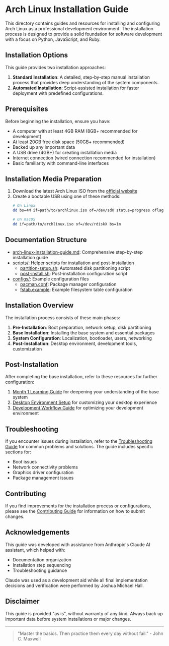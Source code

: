 # Arch Linux Installation Guide

This directory contains guides and resources for installing and configuring Arch Linux as a professional development environment. The installation process is designed to provide a solid foundation for software development with a focus on Python, JavaScript, and Ruby.

## Installation Options

This guide provides two installation approaches:

1. **Standard Installation**: A detailed, step-by-step manual installation process that provides deep understanding of the system components.
2. **Automated Installation**: Script-assisted installation for faster deployment with predefined configurations.

## Prerequisites

Before beginning the installation, ensure you have:

- A computer with at least 4GB RAM (8GB+ recommended for development)
- At least 20GB free disk space (50GB+ recommended)
- Backed up any important data
- A USB drive (4GB+) for creating installation media
- Internet connection (wired connection recommended for installation)
- Basic familiarity with command-line interfaces

## Installation Media Preparation

1. Download the latest Arch Linux ISO from the [official website](https://archlinux.org/download/)
2. Create a bootable USB using one of these methods:
   ```bash
   # On Linux
   dd bs=4M if=path/to/archlinux.iso of=/dev/sdX status=progress oflag=sync
   
   # On macOS
   dd if=path/to/archlinux.iso of=/dev/rdiskX bs=1m
   ```

## Documentation Structure

- [arch-linux-installation-guide.md](arch-linux-installation-guide.md): Comprehensive step-by-step installation guide
- [scripts/](scripts/): Helper scripts for installation and post-installation
  - [partition-setup.sh](scripts/partition-setup.sh): Automated disk partitioning script
  - [post-install.sh](scripts/post-install.sh): Post-installation configuration script
- [configs/](configs/): Example configuration files
  - [pacman.conf](configs/pacman.conf): Package manager configuration
  - [fstab.example](configs/fstab.example): Example filesystem table configuration

## Installation Overview

The installation process consists of these main phases:

1. **Pre-Installation**: Boot preparation, network setup, disk partitioning
2. **Base Installation**: Installing the base system and essential packages
3. **System Configuration**: Localization, bootloader, users, networking
4. **Post-Installation**: Desktop environment, development tools, customization

## Post-Installation

After completing the base installation, refer to these resources for further configuration:

1. [Month 1 Learning Guide](../learning_guides/month-01-base-system.md) for deepening your understanding of the base system
2. [Desktop Environment Setup](../configuration/desktop/README.md) for customizing your desktop experience
3. [Development Workflow Guide](../configuration/development/README.md) for optimizing your development environment

## Troubleshooting

If you encounter issues during installation, refer to the [Troubleshooting Guide](../../troubleshooting/README.md) for common problems and solutions. The guide includes specific sections for:

- Boot issues
- Network connectivity problems
- Graphics driver configuration
- Package management issues

## Contributing

If you find improvements for the installation process or configurations, please see the [Contributing Guide](../../CONTRIBUTING.md) for information on how to submit changes.

## Acknowledgements

This guide was developed with assistance from Anthropic's Claude AI assistant, which helped with:
- Documentation organization
- Installation step sequencing
- Troubleshooting guidance

Claude was used as a development aid while all final implementation decisions and verification were performed by Joshua Michael Hall.

## Disclaimer

This guide is provided "as is", without warranty of any kind. Always back up important data before system installations or major changes.

---

> "Master the basics. Then practice them every day without fail." - John C. Maxwell

